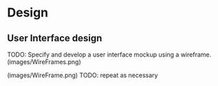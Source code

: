 # Design

## User Interface design
TODO: Specify and develop a user interface mockup using a wireframe.
(images/WireFrames.png)

(images/WireFrame.png)
TODO: repeat as necessary
